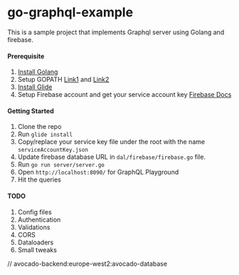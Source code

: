 # go-graphql-example

This is a sample project that implements Graphql server using Golang and firebase.


#### Prerequisite

1. [Install Golang](https://golang.org/doc/install)
2. Setup GOPATH [Link1](https://golang.org/doc/code.html#GOPATH) and [Link2](https://github.com/golang/go/wiki/GOPATH)
3. [Install Glide](https://github.com/Masterminds/glide)
4. Setup Firebase account and get your service account key [Firebase Docs](https://firebase.google.com/docs/admin/setup#add_firebase_to_your_app)

#### Getting Started
1. Clone the repo
2. Run `glide install`
3. Copy/replace your service key file under the root with the name `serviceAccountKey.json`
4. Update firebase database URL in `dal/firebase/firebase.go` file.
3. Run `go run server/server.go`
4. Open `http://localhost:8090/` for GraphQL Playground
6. Hit the queries

#### TODO
1. Config files
2. Authentication
3. Validations
4. CORS
5. Dataloaders
5. Small tweaks

// avocado-backend:europe-west2:avocado-database 